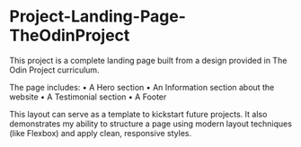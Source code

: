 # Project-Landing-Page-TheOdinProject

This project is a complete landing page built from a design provided in The Odin Project curriculum.

The page includes:
• A Hero section
• An Information section about the website
• A Testimonial section
• A Footer

This layout can serve as a template to kickstart future projects. It also demonstrates my ability to structure a page using modern layout techniques (like Flexbox) and apply clean, responsive styles.
